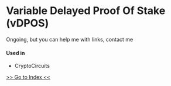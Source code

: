 # Variable Delayed Proof Of Stake \(vDPOS\)

Ongoing, but you can help me with links, contact me

#### Used in

* CryptoCircuits

[&gt;&gt; Go to Index &lt;&lt;](./#index)

